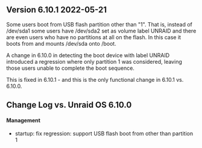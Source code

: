 ## Version 6.10.1 2022-05-21

Some users boot from USB flash partition other than "1". That is,
instead of /dev/sda1 some users have /dev/sda2 set as volume label
UNRAID and there are even users who have no partitions at all on the
flash. In this case it boots from and mounts /dev/sda onto /boot.

A change in 6.10.0 in detecting the boot device with label UNRAID
introduced a regression where only partition 1 was considered, leaving
those users unable to complete the boot sequence.

This is fixed in 6.10.1 - and this is the only functional change in
6.10.1 vs. 6.10.0.

## Change Log vs. Unraid OS 6.10.0

#### Management

- startup: fix regression: support USB flash boot from other than partition 1
